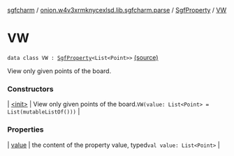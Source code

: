 [sgfcharm](../../../index.md) / [onion.w4v3xrmknycexlsd.lib.sgfcharm.parse](../../index.md) / [SgfProperty](../index.md) / [VW](./index.md)

# VW

`data class VW : `[`SgfProperty`](../index.md)`<List<Point>>` [(source)](https://github.com/w4v3/sgfcharm/tree/master/sgfcharm/src/main/java/onion/w4v3xrmknycexlsd/lib/sgfcharm/parse/SgfTree.kt#L266)

View only given points of the board.

### Constructors

| [&lt;init&gt;](-init-.md) | View only given points of the board.`VW(value: List<Point> = List(mutableListOf()))` |

### Properties

| [value](value.md) | the content of the property value, typed`val value: List<Point>` |

